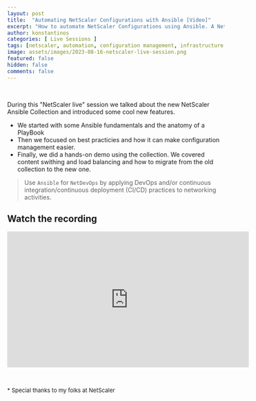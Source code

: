 ```yaml
---
layout: post
title:  "Automating NetScaler Configurations with Ansible [Video]"
excerpt: "How to automate NetScaler Configurations using Ansible. A NetScaler Live demo."
author: konstantinos
categories: [ Live Sessions ]
tags: [netscaler, automation, configuration management, infrastructure as code, ansible]
image: assets/images/2023-08-16-netscaler-live-session.png
featured: false
hidden: false
comments: false
---
```


&nbsp;  

During this "NetScaler live" session we talked about the new NetScaler Ansible Collection and introduced some cool new features.  

- We started with some Ansible fundamentals and the anatomy of a PlayBook
- Then we focused on best practicies and how it can make configuration management easier. 
- Finally, we did a hands-on demo using the collection. We covered content swithing and load balancing and how to migrate from the old collection to the new one.

>Use `Ansible` for `NetDevOps` by applying DevOps and/or continuous integration/continuous deployment (CI/CD) practices to networking activities.


## Watch the recording

<iframe width="560" height="315" src="https://www.youtube.com/embed/W_cekpiSA3o?si=d7dq03aypCxkKTgs" title="YouTube video player" frameborder="0" allow="accelerometer; autoplay; clipboard-write; encrypted-media; gyroscope; picture-in-picture; web-share" allowfullscreen></iframe>


&nbsp;  

<div style="font-size: small;">* Special thanks to my folks at NetScaler</div>

&nbsp;  